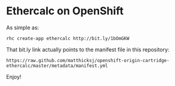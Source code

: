 # Ethercalc on OpenShift

As simple as:

    rhc create-app ethercalc http://bit.ly/1bOmGKW

That bit.ly link actually points to the manifest file in this
repository:

    https://raw.github.com/matthicksj/openshift-origin-cartridge-ethercalc/master/metadata/manifest.yml

Enjoy!
